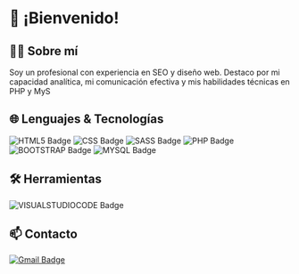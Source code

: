 <h1>👋 ¡Bienvenido!</h1>

<h2>🧑‍💻 Sobre mí</h2>

Soy un profesional con experiencia en SEO y diseño web. Destaco por mi capacidad analítica, mi comunicación efectiva y mis habilidades técnicas en PHP y MyS

<h2>🌐 Lenguajes & Tecnologías</h2>

![HTML5 Badge](https://img.shields.io/badge/HTML5-E34F26?style=for-the-badge&logo=html5&logoColor=white)
![CSS Badge](https://img.shields.io/badge/CSS3-1572B6?style=for-the-badge&logo=css3&logoColor=white)
![SASS Badge](https://img.shields.io/badge/Sass-CC6699?style=for-the-badge&logo=sass&logoColor=white)
![PHP Badge](https://img.shields.io/badge/PHP-777BB4?style=for-the-badge&logo=php&logoColor=white)
![BOOTSTRAP Badge](https://img.shields.io/badge/Bootstrap-563D7C?style=for-the-badge&logo=bootstrap&logoColor=white)
![MYSQL Badge](https://img.shields.io/badge/MySQL-00000F?style=for-the-badge&logo=mysql&logoColor=white)


<h2>🛠️ Herramientas</h2>

![VISUALSTUDIOCODE Badge](https://img.shields.io/badge/Visual_Studio_Code-0078D4?style=for-the-badge&logo=visual%20studio%20code&logoColor=white)

<h2>📫 Contacto</h2>

[![Gmail Badge](https://img.shields.io/badge/-jorgemon555@gmail.com-c14438?style=flat&logo=Gmail&logoColor=white&link=mailto:jorgemon555@gmail.com)](mailto:jorgemon555@gmail.com)
